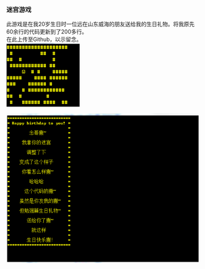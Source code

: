 ﻿### 迷宫游戏  
此游戏是在我20岁生日时一位远在山东威海的朋友送给我的生日礼物。将我原先60余行的代码更新到了200多行。  
在此上传至Github，以示留念。  
![Game Start](https://github.com/OctopusLian/PlayMaze/blob/master/MazeDemo/GameStart.png)  

![Surprise](https://github.com/OctopusLian/PlayMaze/blob/master/MazeDemo/demo.png) 